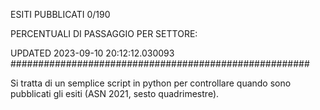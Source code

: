 ESITI PUBBLICATI 0/190 

PERCENTUALI DI PASSAGGIO PER SETTORE:

UPDATED 2023-09-10 20:12:12.030093
###################################################### 

Si tratta di un semplice script in python per controllare quando sono pubblicati gli esiti (ASN 2021, sesto quadrimestre).

